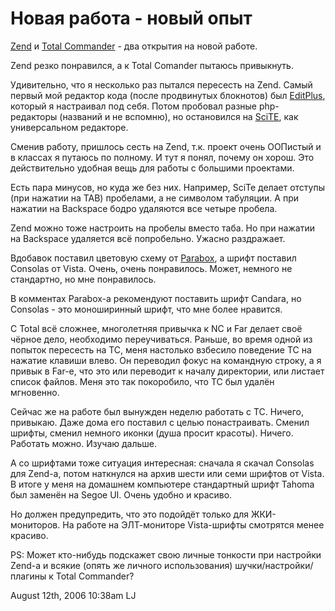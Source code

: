 # Новая работа - новый опыт

[Zend](http://www.zend.com/store/software/zend_studio) и [Total
Commander](http://www.wincmd.ru/) - два открытия на новой работе.

Zend резко понравился, а к Total Comander пытаюсь привыкнуть.

Удивительно, что я несколько раз пытался пересесть на Zend. Самый первый
мой редактор кода (после продвинутых блокнотов) был
[EditPlus](http://www.editplus.com/), который я настраивал под себя.
Потом пробовал разные php-редакторы (названий и не вспомню), но
остановился на [SciTE](http://scite.ruteam.ru/), как универсальном
редакторе.

Сменив работу, пришлось сесть на Zend, т.к. проект очень ООПистый и в
классах я путаюсь по полному. И тут я понял, почему он хорош. Это
действительно удобная вещь для работы с большими проектами.

Есть пара минусов, но куда же без них. Например, SciTe делает отступы
(при нажатии на TAB) пробелами, а не символом табуляции. А при нажатии
на Backspace бодро удаляются все четыре пробела.

Zend можно тоже настроить на пробелы вместо таба. Но при нажатии на
Backspace удаляется всё попробельно. Ужасно раздражает.

Вдобавок поставил цветовую схему от
[Parabox](http://www.parabox.ru/2006/01/parabox-style/), а шрифт
поставил Consolas от Vista. Очень, очень понравилось. Может, немного не
стандартно, но мне понравилось.

В комментах Parabox-a рекомендуют поставить шрифт Candara, но Consolas -
это моноширинный шрифт, что мне более нравится.

С Total всё сложнее, многолетняя привычка к NC и Far делает своё чёрное
дело, необходимо переучиваться. Раньше, во время одной из попыток
пересесть на TC, меня настолько взбесило поведение TC на нажатие клавиши
влево. Он переводил фокус на командную строку, а я привык в Far-е, что
это или переводит к началу директории, или листает список файлов. Меня
это так покоробило, что TC был удалён мгновенно.

Сейчас же на работе был вынужден неделю работать с TC. Ничего, привыкаю.
Даже дома его поставил с целью понастраивать. Сменил шрифты, сменил
немного иконки (душа просит красоты). Ничего. Работать можно. Изучаю
дальше.

А со шрифтами тоже ситуация интересная: сначала я скачал Consolas для
Zend-a, потом наткнулся на архив шести или семи шрифтов от Vista. В
итоге у меня на домашнем компьютере стандартный шрифт Tahoma был заменён
на Segoe UI. Очень удобно и красиво.

Но должен предупредить, что это подойдёт только для ЖКИ-мониторов. На
работе на ЭЛТ-мониторе Vista-шрифты смотрятся менее красиво.

PS: Может кто-нибудь подскажет свою личные тонкости при настройки Zend-а
и всякие (опять же личного использования) шучки/настройки/плагины к
Total Commander?

<span id="timestamp"> August 12th, 2006 10:38am </span> <span
class="tag">LJ</span>
